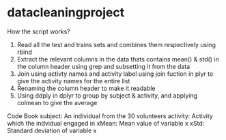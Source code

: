 # datacleaningproject
How the script works?
1. Read all the test and trains sets and combines them respectively using rbind
2. Extract the relevant columns in the data thats contains mean() & std() in the column header using grep and subsetting it from the data
3. Join using activty names and activity label using join fuction in plyr to give the activity names for the entire list
4. Renaming the column header to make it readable
5. Using ddply in dplyr to group by subject & activity, and applying colmean to give the average

Code Book
subject: An individual from the 30 volunteers
activity: Activity which the indvidual engaged in
xMean: Mean value of variable x
xStd: Standard deviation of variable x
